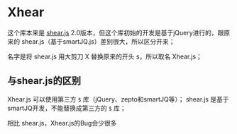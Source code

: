 # Xhear

这个库本来是 [shear.js](https://github.com/kirakiray/shear.js) 2.0版本，但这个库初始的开发是基于jQuery进行的，跟原来的 shear.js（基于smartJQ.js）差别很大，所以区分开来；

名字是将 shear.js 用大剪刀 X 替换原来的开头 s，所以取名 Xhear.js；

## 与shear.js的区别

Xhear.js 可以使用第三方 `$` 库（jQuery、zepto和smartJQ等）； shear.js 是基于 smartJQ开发，不能替换成第三方的 `$` 库；

相比 shear.js，Xhear.js的Bug会少很多 